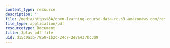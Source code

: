 ```yaml
---
content_type: resource
description: ''
file: /media/https%3A/open-learning-course-data-rc.s3.amazonaws.com/res-6-008-digital-signal-processing-spring-2011/d15c0a3b79581b2c24c72e8a437bc3d9_ZbYAZLQHXSg.pdf
file_type: application/pdf
resourcetype: Document
title: 3play pdf file
uid: d15c0a3b-7958-1b2c-24c7-2e8a437bc3d9
---
```

